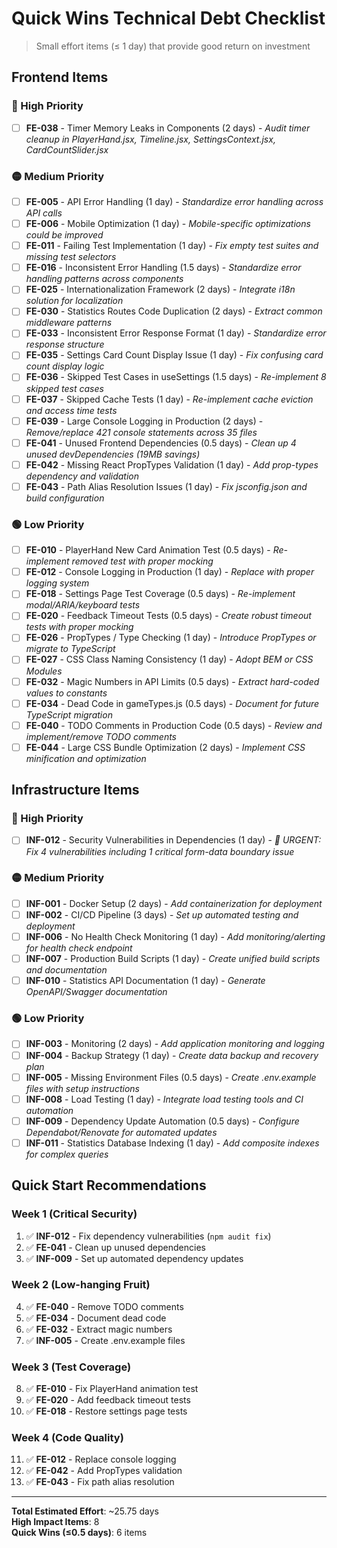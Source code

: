 # Quick Wins Technical Debt Checklist

> Small effort items (≤ 1 day) that provide good return on investment

## Frontend Items

### 🔴 High Priority
- [ ] **FE-038** - Timer Memory Leaks in Components (2 days) - *Audit timer cleanup in PlayerHand.jsx, Timeline.jsx, SettingsContext.jsx, CardCountSlider.jsx*

### 🟡 Medium Priority  
- [ ] **FE-005** - API Error Handling (1 day) - *Standardize error handling across API calls*
- [ ] **FE-006** - Mobile Optimization (1 day) - *Mobile-specific optimizations could be improved*
- [ ] **FE-011** - Failing Test Implementation (1 day) - *Fix empty test suites and missing test selectors*
- [ ] **FE-016** - Inconsistent Error Handling (1.5 days) - *Standardize error handling patterns across components*
- [ ] **FE-025** - Internationalization Framework (2 days) - *Integrate i18n solution for localization*
- [ ] **FE-030** - Statistics Routes Code Duplication (2 days) - *Extract common middleware patterns*
- [ ] **FE-033** - Inconsistent Error Response Format (1 day) - *Standardize error response structure*
- [ ] **FE-035** - Settings Card Count Display Issue (1 day) - *Fix confusing card count display logic*
- [ ] **FE-036** - Skipped Test Cases in useSettings (1.5 days) - *Re-implement 8 skipped test cases*
- [ ] **FE-037** - Skipped Cache Tests (1 day) - *Re-implement cache eviction and access time tests*
- [ ] **FE-039** - Large Console Logging in Production (2 days) - *Remove/replace 421 console statements across 35 files*
- [ ] **FE-041** - Unused Frontend Dependencies (0.5 days) - *Clean up 4 unused devDependencies (19MB savings)*
- [ ] **FE-042** - Missing React PropTypes Validation (1 day) - *Add prop-types dependency and validation*
- [ ] **FE-043** - Path Alias Resolution Issues (1 day) - *Fix jsconfig.json and build configuration*

### 🟢 Low Priority
- [ ] **FE-010** - PlayerHand New Card Animation Test (0.5 days) - *Re-implement removed test with proper mocking*
- [ ] **FE-012** - Console Logging in Production (1 day) - *Replace with proper logging system*
- [ ] **FE-018** - Settings Page Test Coverage (0.5 days) - *Re-implement modal/ARIA/keyboard tests*
- [ ] **FE-020** - Feedback Timeout Tests (0.5 days) - *Create robust timeout tests with proper mocking*
- [ ] **FE-026** - PropTypes / Type Checking (1 day) - *Introduce PropTypes or migrate to TypeScript*
- [ ] **FE-027** - CSS Class Naming Consistency (1 day) - *Adopt BEM or CSS Modules*
- [ ] **FE-032** - Magic Numbers in API Limits (0.5 days) - *Extract hard-coded values to constants*
- [ ] **FE-034** - Dead Code in gameTypes.js (0.5 days) - *Document for future TypeScript migration*
- [ ] **FE-040** - TODO Comments in Production Code (0.5 days) - *Review and implement/remove TODO comments*
- [ ] **FE-044** - Large CSS Bundle Optimization (2 days) - *Implement CSS minification and optimization*

## Infrastructure Items

### 🔴 High Priority
- [ ] **INF-012** - Security Vulnerabilities in Dependencies (1 day) - *🚨 URGENT: Fix 4 vulnerabilities including 1 critical form-data boundary issue*

### 🟡 Medium Priority
- [ ] **INF-001** - Docker Setup (2 days) - *Add containerization for deployment*
- [ ] **INF-002** - CI/CD Pipeline (3 days) - *Set up automated testing and deployment*
- [ ] **INF-006** - No Health Check Monitoring (1 day) - *Add monitoring/alerting for health check endpoint*
- [ ] **INF-007** - Production Build Scripts (1 day) - *Create unified build scripts and documentation*
- [ ] **INF-010** - Statistics API Documentation (1 day) - *Generate OpenAPI/Swagger documentation*

### 🟢 Low Priority
- [ ] **INF-003** - Monitoring (2 days) - *Add application monitoring and logging*
- [ ] **INF-004** - Backup Strategy (1 day) - *Create data backup and recovery plan*
- [ ] **INF-005** - Missing Environment Files (0.5 days) - *Create .env.example files with setup instructions*
- [ ] **INF-008** - Load Testing (1 day) - *Integrate load testing tools and CI automation*
- [ ] **INF-009** - Dependency Update Automation (0.5 days) - *Configure Dependabot/Renovate for automated updates*
- [ ] **INF-011** - Statistics Database Indexing (1 day) - *Add composite indexes for complex queries*

## Quick Start Recommendations

### Week 1 (Critical Security)
1. ✅ **INF-012** - Fix dependency vulnerabilities (`npm audit fix`)
2. ✅ **FE-041** - Clean up unused dependencies 
3. ✅ **INF-009** - Set up automated dependency updates

### Week 2 (Low-hanging Fruit)
4. ✅ **FE-040** - Remove TODO comments
5. ✅ **FE-034** - Document dead code
6. ✅ **FE-032** - Extract magic numbers
7. ✅ **INF-005** - Create .env.example files

### Week 3 (Test Coverage)
8. ✅ **FE-010** - Fix PlayerHand animation test
9. ✅ **FE-020** - Add feedback timeout tests
10. ✅ **FE-018** - Restore settings page tests

### Week 4 (Code Quality)
11. ✅ **FE-012** - Replace console logging
12. ✅ **FE-042** - Add PropTypes validation
13. ✅ **FE-043** - Fix path alias resolution

---

**Total Estimated Effort**: ~25.75 days  
**High Impact Items**: 8  
**Quick Wins (≤0.5 days)**: 6 items